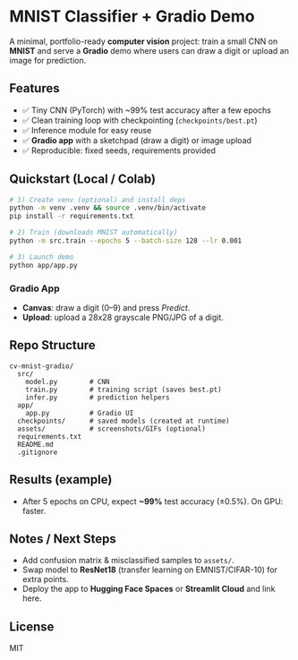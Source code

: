 # MNIST Classifier + Gradio Demo

A minimal, portfolio-ready **computer vision** project: train a small CNN on **MNIST** and serve a **Gradio** demo where users can draw a digit or upload an image for prediction.

## Features
- ✅ Tiny CNN (PyTorch) with ~99% test accuracy after a few epochs
- ✅ Clean training loop with checkpointing (`checkpoints/best.pt`)
- ✅ Inference module for easy reuse
- ✅ **Gradio app** with a sketchpad (draw a digit) or image upload
- ✅ Reproducible: fixed seeds, requirements provided

## Quickstart (Local / Colab)
```bash
# 1) Create venv (optional) and install deps
python -m venv .venv && source .venv/bin/activate
pip install -r requirements.txt

# 2) Train (downloads MNIST automatically)
python -m src.train --epochs 5 --batch-size 128 --lr 0.001

# 3) Launch demo
python app/app.py
```

### Gradio App
- **Canvas**: draw a digit (0–9) and press *Predict*.
- **Upload**: upload a 28x28 grayscale PNG/JPG of a digit.

## Repo Structure
```
cv-mnist-gradio/
  src/
    model.py        # CNN
    train.py        # training script (saves best.pt)
    infer.py        # prediction helpers
  app/
    app.py          # Gradio UI
  checkpoints/      # saved models (created at runtime)
  assets/           # screenshots/GIFs (optional)
  requirements.txt
  README.md
  .gitignore
```

## Results (example)
- After 5 epochs on CPU, expect **~99%** test accuracy (±0.5%). On GPU: faster.

## Notes / Next Steps
- Add confusion matrix & misclassified samples to `assets/`.
- Swap model to **ResNet18** (transfer learning on EMNIST/CIFAR-10) for extra points.
- Deploy the app to **Hugging Face Spaces** or **Streamlit Cloud** and link here.

## License
MIT
